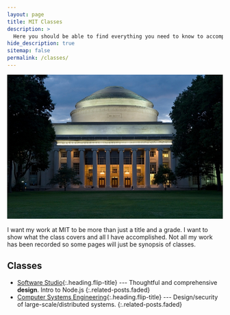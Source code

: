 ```yaml
---
layout: page
title: MIT Classes
description: >
  Here you should be able to find everything you need to know to accomplish the most common tasks when blogging with Hydejack.
hide_description: true
sitemap: false
permalink: /classes/
---
```


![](/assets/img/MIT/MIT_dome_dusk.jpg)

I want my work at MIT to be more than just a title and a grade.
I want to show what the class covers and all I have accomplished.
Not all my work has been recorded so some pages will just be synopsis of classes.

## Classes
* [Software Studio]{:.heading.flip-title} --- Thoughtful and comprehensive **design**. Intro to Node.js
{:.related-posts.faded}
* [Computer Systems Engineering]{:.heading.flip-title} --- Design/security of large-scale/distributed systems.
{:.related-posts.faded}



[Software Studio]: software_studio.md
[Computer Systems Engineering]: computer_systems_engineering.md
